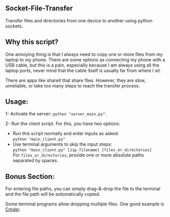 ## Socket-File-Transfer
Transfer files and directories from one device to another using python sockets.

## Why this script?
One annoying thing is that I always need to copy one or more files from my laptop to my phone. There are some options as connecting my phone with a USB cable, but this is a pain, especially because I am always using all the laptop ports, never mind that the cable itself is usually far from where I sit.

There are apps like shareit that share files. However, they are slow, unreliable, or take too many steps to reach the transfer process.

## Usage:
1- Activate the server: `python "server_main.py"`.

2- Run the client script. For this, you have two options:
  - Run this script normally and enter inputs as asked:  
    `python "main_client.py"`
  - Use terminal arguments to skip the input steps:  
    `python "main_client.py" [zip_filename] [files_or_directories]`  
    For `files_or_directories`, provide one or more absolute paths separated by spaces.

## Bonus Section:
For entering file paths, you can simply drag-&-drop the file to the terminal and the file path will be automatically copied.

Some terminal programs allow dropping multiple files. One good example is [Cmder](https://cmder.app/).
